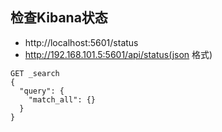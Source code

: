## 检查Kibana状态
* http://localhost:5601/status
* http://192.168.101.5:5601/api/status(json 格式)


```
GET _search
{
  "query": {
    "match_all": {}
  }
}
```